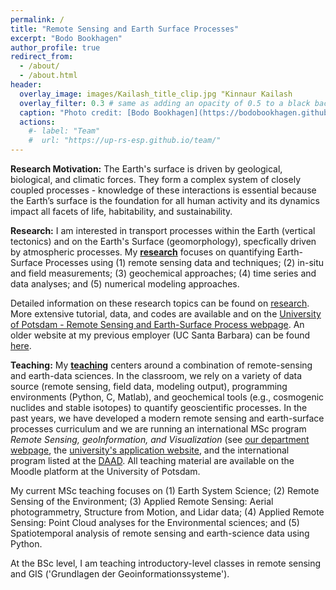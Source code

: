 ```yaml
---
permalink: /
title: "Remote Sensing and Earth Surface Processes"
excerpt: "Bodo Bookhagen"
author_profile: true
redirect_from: 
  - /about/
  - /about.html
header:
  overlay_image: images/Kailash_title_clip.jpg "Kinnaur Kailash
  overlay_filter: 0.3 # same as adding an opacity of 0.5 to a black background
  caption: "Photo credit: [Bodo Bookhagen](https://bodobookhagen.github.io/)"
  actions:
    #- label: "Team"
    #  url: "https://up-rs-esp.github.io/team/"
---
```


**Research Motivation:** The Earth's surface is driven by geological, biological, and climatic forces. They form a complex system of closely coupled processes - knowledge of these interactions is essential because the Earth’s
surface is the foundation for all human activity and its dynamics impact all facets of life, habitability, and sustainability. 

**Research:** I am interested in transport processes within the Earth (vertical tectonics) and on the Earth's Surface (geomorphology), specfically driven by atmospheric processes. My [**research**](http://bodobookhagen.github.io/research) focuses on quantifying Earth-Surface Processes using (1) remote sensing data and techniques; (2) in-situ and field measurements; (3) geochemical approaches; (4) time series and data analyses; and (5) numerical modeling approaches.

Detailed information on these research topics can be found on [research](http://bodobookhagen.github.io/research). More extensive tutorial, data, and codes are available and on the [University of Potsdam - Remote Sensing and Earth-Surface Process webpage](http://UP-RS-ESP.github.io/). An older website at my previous employer (UC Santa Barbara) can be found [here](http://www.geog.ucsb.edu/~bodo/).

**Teaching:** My [**teaching**](http://bodobookhagen.github.io/teaching) centers around a combination of remote-sensing and earth-data sciences. In the classroom, we rely on a variety of data source (remote sensing, field data, modeling output), programming environments (Python, C, Matlab), and geochemical tools (e.g., cosmogenic nuclides and stable isotopes) to quantify geoscientific processes. In the past years, we have developed a modern remote sensing and earth-surface processes curriculum and we are running an international MSc program *Remote Sensing, geoInformation, and Visualization* (see [our department webpage](http://www.geo.uni-potsdam.de/msc-RSIV-e.html), the [university's application website](https://www.uni-potsdam.de/de/mnfakul/studium-und-lehre/master/remote-sensing-geoinformation-and-visualization.html), and the international program listed at the [DAAD](https://www.daad.de/deutschland/studienangebote/international-programmes/en/detail/4855/). All teaching material are available on the Moodle platform at the University of Potsdam.

My current MSc teaching focuses on (1) Earth System Science; (2) Remote Sensing of the Environment; (3) Applied Remote Sensing: Aerial photogrammetry, Structure from Motion, and Lidar data; (4) Applied Remote Sensing: Point Cloud analyses for the Environmental sciences; and (5) Spatiotemporal analysis of remote sensing and earth-science data using Python.

At the BSc level, I am teaching introductory-level classes in remote sensing and GIS ('Grundlagen der Geoinformationssysteme').


